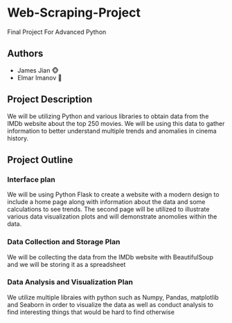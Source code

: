 # Web-Scraping-Project
Final Project For Advanced Python

## Authors
- James Jian 🐵
- Elmar Imanov 🐼

## Project Description
We will be utilizing Python and various libraries to obtain data from the IMDb website about the top 250 movies. We will
be using this data to gather information to better understand multiple trends and anomalies in cinema history. 

## Project Outline
### Interface plan 
We will be using Python Flask to create a website with a modern design to include a home page along with information about the data and
some calculations to see trends. The second page will be utilized to illustrate various data visualization plots and will demonstrate
anomolies within the data. 
  
### Data Collection and Storage Plan 
We will be collecting the data from the IMDb website with BeautifulSoup and we will be storing it as a spreadsheet

### Data Analysis and Visualization Plan
We utilize multiple libraies with python such as Numpy, Pandas, matplotlib and Seaborn in order to visualize the data as well as conduct analysis to find interesting things that would be hard to find otherwise 
